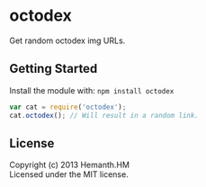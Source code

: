 # octodex

Get random octodex img URLs.

## Getting Started
Install the module with: `npm install octodex`

```javascript
var cat = require('octodex');
cat.octodex(); // Will result in a random link.
```

## License
Copyright (c) 2013 Hemanth.HM  
Licensed under the MIT license.
